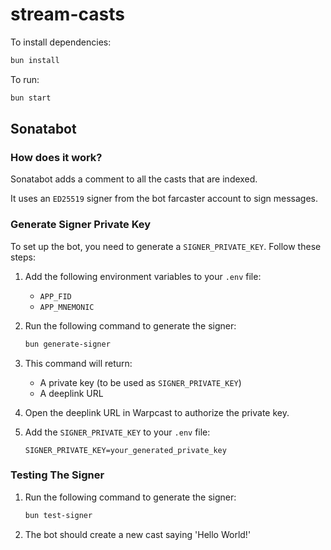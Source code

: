 # stream-casts

To install dependencies:

```bash
bun install
```

To run:

```bash
bun start
```

## Sonatabot

### How does it work?

Sonatabot adds a comment to all the casts that are indexed.

It uses an `ED25519` signer from the bot farcaster account to sign messages.

### Generate Signer Private Key

To set up the bot, you need to generate a `SIGNER_PRIVATE_KEY`. Follow these steps:

1. Add the following environment variables to your `.env` file:

   - `APP_FID`
   - `APP_MNEMONIC`

2. Run the following command to generate the signer:

   ```bash
   bun generate-signer
   ```

3. This command will return:

   - A private key (to be used as `SIGNER_PRIVATE_KEY`)
   - A deeplink URL

4. Open the deeplink URL in Warpcast to authorize the private key.

5. Add the `SIGNER_PRIVATE_KEY` to your `.env` file:

   ```
   SIGNER_PRIVATE_KEY=your_generated_private_key
   ```

### Testing The Signer

1. Run the following command to generate the signer:

   ```bash
   bun test-signer
   ```

2. The bot should create a new cast saying 'Hello World!'
